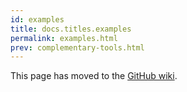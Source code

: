 ```yaml
---
id: examples
title: docs.titles.examples
permalink: examples.html
prev: complementary-tools.html
---
```


This page has moved to the [GitHub wiki](https://github.com/facebook/react/wiki/Examples).
